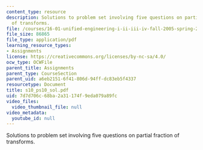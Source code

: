 ```yaml
---
content_type: resource
description: Solutions to problem set involving five questions on partial fraction
  of transforms.
file: /courses/16-01-unified-engineering-i-ii-iii-iv-fall-2005-spring-2006/7d7d706c68ba2a31174f9eda079a89fc_s10_ps10_sol.pdf
file_size: 86865
file_type: application/pdf
learning_resource_types:
- Assignments
license: https://creativecommons.org/licenses/by-nc-sa/4.0/
ocw_type: OCWFile
parent_title: Assignments
parent_type: CourseSection
parent_uid: a6eb2151-6f41-806d-94ff-dc83eb5f4337
resourcetype: Document
title: s10_ps10_sol.pdf
uid: 7d7d706c-68ba-2a31-174f-9eda079a89fc
video_files:
  video_thumbnail_file: null
video_metadata:
  youtube_id: null
---
```

Solutions to problem set involving five questions on partial fraction of transforms.